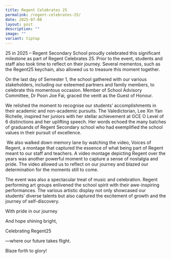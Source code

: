 ```yaml
---
title: Regent Celebrates 25
permalink: /regent-celebrates-25/
date: 2025-07-08
layout: post
description: ""
image: ""
variant: tiptap
---
```

<p>25 in 2025 – Regent Secondary School proudly celebrated this significant
milestone as part of Regent Celebrates 25. Prior to the event, students
and staff also took time to reflect on their journey. Several mementos,
such as the Regent25 keychain, also allowed us to treasure this moment
together.</p>
<p>On the last day of Semester 1, the school gathered with our various stakeholders,
including our esteemed partners and family members, to celebrate this momentous
occasion. Member of School Advisory Committee, Dr Poon Joe Fai, graced
the ventt as the Guest of Honour.</p>
<p>We relished the moment to recognise our students’ accomplishments in their
academic and non-academic pursuits. The Valedictorian, Lee Xin Yan Richelle,
inspired her juniors with her stellar achievement at GCE O Level of 6 distinctions
and her uplifting speech. Her words echoed the many batches of graduands
of Regent Secondary school who had exemplified the school values in their
pursuit of excellence.</p>
<p>&nbsp;We also walked down memory lane by watching the video, Voices of
Regent, a montage that captured the essence of what being part of Regent
meant to our staff and teachers. A video montage depicting Regent over
the years was another powerful moment to capture a sense of nostalgia and
pride. The video allowed us to reflect on our journey and blazed our determination
for the moments still to come.</p>
<p>The event was also a spectacular treat of music and celebration. Regent
performing art groups enlivened the school spirit with their awe-inspiring
performances. The various artistic display not only showcased our students’
diverse talents but also captured the excitement of growth and the journey
of self-discovery.</p>
<p>With pride in our journey</p>
<p>And hope shining bright,</p>
<p>Celebrating Regent25</p>
<p>—where our future takes flight.</p>
<p>Blaze forth to glory!</p>